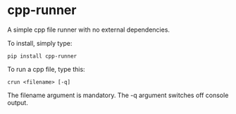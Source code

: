 cpp-runner
==========

A simple cpp file runner with no external dependencies.

To install, simply type:

    pip install cpp-runner

To run a cpp file, type this:

    crun <filename> [-q]

The filename argument is mandatory. The -q argument switches off console output.